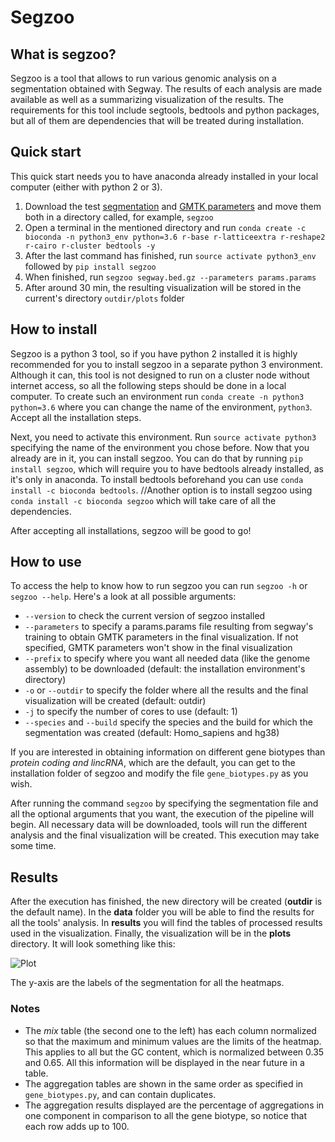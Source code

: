 # Segzoo

## What is segzoo?

Segzoo is a tool that allows to run various genomic analysis on a segmentation obtained with Segway.
The results of each analysis are made available as well as a summarizing visualization of the results.
The requirements for this tool include segtools, bedtools and python packages, but all of them are dependencies that will be treated during installation.

## Quick start

This quick start needs you to have anaconda already installed in your local computer (either with python 2 or 3).

1. Download the test [segmentation](https://segway.hoffmanlab.org/2018/protocol/trackhub/hg38/segway.bed.gz) and [GMTK parameters](https://segway.hoffmanlab.org/2018/protocol/params/params.params) and move them both in a directory called, for example, `segzoo`
2. Open a terminal in the mentioned directory and run `conda create -c bioconda -n python3_env python=3.6 r-base r-latticeextra r-reshape2 r-cairo r-cluster bedtools -y`
3. After the last command has finished, run `source activate python3_env` followed by `pip install segzoo`
4. When finished, run `segzoo segway.bed.gz --parameters params.params`
5. After around 30 min, the resulting visualization will be stored in the current's directory `outdir/plots` folder


## How to install

Segzoo is a python 3 tool, so if you have python 2 installed it is highly recommended for you to install segzoo in a separate python 3 environment.
Although it can, this tool is not designed to run on a cluster node without internet access, so all the following steps should be done in a local computer.
To create such an environment run `conda create -n python3 python=3.6` where you can change the name of the environment, `python3`.
Accept all the installation steps.

Next, you need to activate this environment. Run `source activate python3` specifying the name of the environment you chose before.
Now that you already are in it, you can install segzoo. You can do that by running `pip install segzoo`,
which will require you to have bedtools already installed, as it's only in anaconda.
To install bedtools beforehand you can use `conda install -c bioconda bedtools`.
//Another option is to install segzoo using `conda install -c bioconda segzoo` which will take care of all the dependencies.

After accepting all installations, segzoo will be good to go!

## How to use

To access the help to know how to run segzoo you can run `segzoo -h` or `segzoo --help`. Here's a look at all possible arguments:

- `--version` to check the current version of segzoo installed
- `--parameters` to specify a params.params file resulting from segway's training to obtain GMTK parameters in the final visualization. If not specified, GMTK parameters won't show in the final visualization
- `--prefix` to specify where you want all needed data (like the genome assembly) to be downloaded (default: the installation environment's directory)
- `-o` or `--outdir` to specify the folder where all the results and the final visualization will be created (default: outdir)
- `-j` to specify the number of cores to use (default: 1)
- `--species` and `--build` specify the species and the build for which the segmentation was created (default: Homo_sapiens and hg38)

If you are interested in obtaining information on different gene biotypes than *protein coding and lincRNA*, which are the default,
you can get to the installation folder of segzoo and modify the file `gene_biotypes.py` as you wish.

After running the command `segzoo` by specifying the segmentation file and all the optional arguments that you want, the execution of the pipeline will begin.
All necessary data will be downloaded, tools will run the different analysis and the final visualization will be created. This execution may take some time.

## Results

After the execution has finished, the new directory will be created (**outdir** is the default name).
In the **data** folder you will be able to find the results for all the tools' analysis.
In **results** you will find the tables of processed results used in the visualization.
Finally, the visualization will be in the **plots** directory. It will look something like this:

![Plot](https://bitbucket.org/hoffmanlab/segzoo/raw/default/plots/plot.png)

The y-axis are the labels of the segmentation for all the heatmaps.

### Notes
- The *mix* table (the second one to the left) has each column normalized so that the maximum and minimum values are the limits of the heatmap. This applies to all but the GC content, which is normalized between 0.35 and 0.65. All this information will be displayed in the near future in a table.
- The aggregation tables are shown in the same order as specified in `gene_biotypes.py`, and can contain duplicates.
- The aggregation results displayed are the percentage of aggregations in one component in comparison to all the gene biotype, so notice that each row adds up to 100.